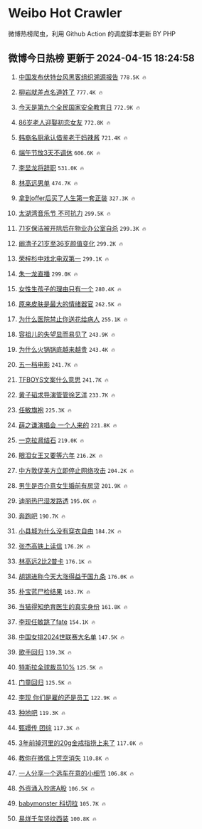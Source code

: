 # Weibo Hot Crawler 



微博热榜爬虫，利用 Github Action 的调度脚本更新 BY PHP 


## 微博今日热榜 更新于 2024-04-15 18:24:58 
1. [中国发布伏特台风黑客组织溯源报告](https://s.weibo.com/weibo?q=%23%E4%B8%AD%E5%9B%BD%E5%8F%91%E5%B8%83%E4%BC%8F%E7%89%B9%E5%8F%B0%E9%A3%8E%E9%BB%91%E5%AE%A2%E7%BB%84%E7%BB%87%E6%BA%AF%E6%BA%90%E6%8A%A5%E5%91%8A%23&t=31&band_rank=1&Refer=top) `778.5K 🔥` 

1. [柳岩就差点名道姓了](https://s.weibo.com/weibo?q=%E6%9F%B3%E5%B2%A9%E5%B0%B1%E5%B7%AE%E7%82%B9%E5%90%8D%E9%81%93%E5%A7%93%E4%BA%86&t=31&band_rank=2&Refer=top) `777.4K 🔥` 

1. [今天是第九个全民国家安全教育日](https://s.weibo.com/weibo?q=%23%E4%BB%8A%E5%A4%A9%E6%98%AF%E7%AC%AC%E4%B9%9D%E4%B8%AA%E5%85%A8%E6%B0%91%E5%9B%BD%E5%AE%B6%E5%AE%89%E5%85%A8%E6%95%99%E8%82%B2%E6%97%A5%23&t=31&band_rank=3&Refer=top) `772.9K 🔥` 

1. [86岁老人迎娶初恋女友](https://s.weibo.com/weibo?q=%2386%E5%B2%81%E8%80%81%E4%BA%BA%E8%BF%8E%E5%A8%B6%E5%88%9D%E6%81%8B%E5%A5%B3%E5%8F%8B%23&t=31&band_rank=4&Refer=top) `772.8K 🔥` 

1. [韩裔名厨承认借鉴老干妈辣酱](https://s.weibo.com/weibo?q=%23%E9%9F%A9%E8%A3%94%E5%90%8D%E5%8E%A8%E6%89%BF%E8%AE%A4%E5%80%9F%E9%89%B4%E8%80%81%E5%B9%B2%E5%A6%88%E8%BE%A3%E9%85%B1%23&t=31&band_rank=5&Refer=top) `721.4K 🔥` 

1. [端午节放3天不调休](https://s.weibo.com/weibo?q=%23%E7%AB%AF%E5%8D%88%E8%8A%82%E6%94%BE3%E5%A4%A9%E4%B8%8D%E8%B0%83%E4%BC%91%23&t=31&band_rank=6&Refer=top) `606.6K 🔥` 

1. [李显龙将辞职](https://s.weibo.com/weibo?q=%23%E6%9D%8E%E6%98%BE%E9%BE%99%E5%B0%86%E8%BE%9E%E8%81%8C%23&t=31&band_rank=7&Refer=top) `531.0K 🔥` 

1. [林高远男单](https://s.weibo.com/weibo?q=%E6%9E%97%E9%AB%98%E8%BF%9C%E7%94%B7%E5%8D%95&t=31&band_rank=8&Refer=top) `474.7K 🔥` 

1. [拿到offer后买了人生第一套正装](https://s.weibo.com/weibo?q=%23%E6%8B%BF%E5%88%B0offer%E5%90%8E%E4%B9%B0%E4%BA%86%E4%BA%BA%E7%94%9F%E7%AC%AC%E4%B8%80%E5%A5%97%E6%AD%A3%E8%A3%85%23&t=31&band_rank=9&Refer=top) `327.3K 🔥` 

1. [太湖湾音乐节 不可抗力](https://s.weibo.com/weibo?q=%E5%A4%AA%E6%B9%96%E6%B9%BE%E9%9F%B3%E4%B9%90%E8%8A%82%20%E4%B8%8D%E5%8F%AF%E6%8A%97%E5%8A%9B&t=31&band_rank=10&Refer=top) `299.5K 🔥` 

1. [71岁保洁被开除后在物业办公室自杀](https://s.weibo.com/weibo?q=%2371%E5%B2%81%E4%BF%9D%E6%B4%81%E8%A2%AB%E5%BC%80%E9%99%A4%E5%90%8E%E5%9C%A8%E7%89%A9%E4%B8%9A%E5%8A%9E%E5%85%AC%E5%AE%A4%E8%87%AA%E6%9D%80%23&t=31&band_rank=11&Refer=top) `299.3K 🔥` 

1. [阚清子21岁至36岁颜值变化](https://s.weibo.com/weibo?q=%23%E9%98%9A%E6%B8%85%E5%AD%9021%E5%B2%81%E8%87%B336%E5%B2%81%E9%A2%9C%E5%80%BC%E5%8F%98%E5%8C%96%23&t=31&band_rank=12&Refer=top) `299.2K 🔥` 

1. [荣梓杉中戏北电双第一](https://s.weibo.com/weibo?q=%23%E8%8D%A3%E6%A2%93%E6%9D%89%E4%B8%AD%E6%88%8F%E5%8C%97%E7%94%B5%E5%8F%8C%E7%AC%AC%E4%B8%80%23&t=31&band_rank=13&Refer=top) `299.1K 🔥` 

1. [朱一龙直播](https://s.weibo.com/weibo?q=%E6%9C%B1%E4%B8%80%E9%BE%99%E7%9B%B4%E6%92%AD&t=31&band_rank=14&Refer=top) `299.0K 🔥` 

1. [女性生孩子的理由只有一个](https://s.weibo.com/weibo?q=%23%E5%A5%B3%E6%80%A7%E7%94%9F%E5%AD%A9%E5%AD%90%E7%9A%84%E7%90%86%E7%94%B1%E5%8F%AA%E6%9C%89%E4%B8%80%E4%B8%AA%23&t=31&band_rank=15&Refer=top) `280.4K 🔥` 

1. [原来皮肤是最大的情绪器官](https://s.weibo.com/weibo?q=%23%E5%8E%9F%E6%9D%A5%E7%9A%AE%E8%82%A4%E6%98%AF%E6%9C%80%E5%A4%A7%E7%9A%84%E6%83%85%E7%BB%AA%E5%99%A8%E5%AE%98%23&t=31&band_rank=16&Refer=top) `262.5K 🔥` 

1. [为什么医院禁止你送花给病人](https://s.weibo.com/weibo?q=%23%E4%B8%BA%E4%BB%80%E4%B9%88%E5%8C%BB%E9%99%A2%E7%A6%81%E6%AD%A2%E4%BD%A0%E9%80%81%E8%8A%B1%E7%BB%99%E7%97%85%E4%BA%BA%23&t=31&band_rank=17&Refer=top) `255.1K 🔥` 

1. [容祖儿的失望显而易见了](https://s.weibo.com/weibo?q=%E5%AE%B9%E7%A5%96%E5%84%BF%E7%9A%84%E5%A4%B1%E6%9C%9B%E6%98%BE%E8%80%8C%E6%98%93%E8%A7%81%E4%BA%86&t=31&band_rank=18&Refer=top) `243.9K 🔥` 

1. [为什么火锅锅底越来越贵](https://s.weibo.com/weibo?q=%23%E4%B8%BA%E4%BB%80%E4%B9%88%E7%81%AB%E9%94%85%E9%94%85%E5%BA%95%E8%B6%8A%E6%9D%A5%E8%B6%8A%E8%B4%B5%23&t=31&band_rank=19&Refer=top) `243.4K 🔥` 

1. [五一档电影](https://s.weibo.com/weibo?q=%E4%BA%94%E4%B8%80%E6%A1%A3%E7%94%B5%E5%BD%B1&t=31&band_rank=20&Refer=top) `241.7K 🔥` 

1. [TFBOYS文案什么意思](https://s.weibo.com/weibo?q=TFBOYS%E6%96%87%E6%A1%88%E4%BB%80%E4%B9%88%E6%84%8F%E6%80%9D&t=31&band_rank=21&Refer=top) `241.7K 🔥` 

1. [黄子韬求导演管管徐艺洋](https://s.weibo.com/weibo?q=%23%E9%BB%84%E5%AD%90%E9%9F%AC%E6%B1%82%E5%AF%BC%E6%BC%94%E7%AE%A1%E7%AE%A1%E5%BE%90%E8%89%BA%E6%B4%8B%23&t=31&band_rank=22&Refer=top) `233.7K 🔥` 

1. [任敏旗袍](https://s.weibo.com/weibo?q=%E4%BB%BB%E6%95%8F%E6%97%97%E8%A2%8D&t=31&band_rank=23&Refer=top) `225.3K 🔥` 

1. [薛之谦演唱会 一个人来的](https://s.weibo.com/weibo?q=%E8%96%9B%E4%B9%8B%E8%B0%A6%E6%BC%94%E5%94%B1%E4%BC%9A%20%E4%B8%80%E4%B8%AA%E4%BA%BA%E6%9D%A5%E7%9A%84&t=31&band_rank=24&Refer=top) `221.8K 🔥` 

1. [一克拉肾结石](https://s.weibo.com/weibo?q=%E4%B8%80%E5%85%8B%E6%8B%89%E8%82%BE%E7%BB%93%E7%9F%B3&t=31&band_rank=25&Refer=top) `219.0K 🔥` 

1. [眼泪女王又要等六年](https://s.weibo.com/weibo?q=%E7%9C%BC%E6%B3%AA%E5%A5%B3%E7%8E%8B%E5%8F%88%E8%A6%81%E7%AD%89%E5%85%AD%E5%B9%B4&t=31&band_rank=26&Refer=top) `216.2K 🔥` 

1. [中方敦促美方立即停止网络攻击](https://s.weibo.com/weibo?q=%23%E4%B8%AD%E6%96%B9%E6%95%A6%E4%BF%83%E7%BE%8E%E6%96%B9%E7%AB%8B%E5%8D%B3%E5%81%9C%E6%AD%A2%E7%BD%91%E7%BB%9C%E6%94%BB%E5%87%BB%23&t=31&band_rank=27&Refer=top) `204.2K 🔥` 

1. [男生是否介意女生婚前有房贷](https://s.weibo.com/weibo?q=%23%E7%94%B7%E7%94%9F%E6%98%AF%E5%90%A6%E4%BB%8B%E6%84%8F%E5%A5%B3%E7%94%9F%E5%A9%9A%E5%89%8D%E6%9C%89%E6%88%BF%E8%B4%B7%23&t=31&band_rank=28&Refer=top) `201.9K 🔥` 

1. [迪丽热巴湿发路透](https://s.weibo.com/weibo?q=%23%E8%BF%AA%E4%B8%BD%E7%83%AD%E5%B7%B4%E6%B9%BF%E5%8F%91%E8%B7%AF%E9%80%8F%23&t=31&band_rank=29&Refer=top) `195.0K 🔥` 

1. [奔跑吧](https://s.weibo.com/weibo?q=%E5%A5%94%E8%B7%91%E5%90%A7&t=31&band_rank=30&Refer=top) `190.7K 🔥` 

1. [小县城为什么没有穿衣自由](https://s.weibo.com/weibo?q=%23%E5%B0%8F%E5%8E%BF%E5%9F%8E%E4%B8%BA%E4%BB%80%E4%B9%88%E6%B2%A1%E6%9C%89%E7%A9%BF%E8%A1%A3%E8%87%AA%E7%94%B1%23&t=31&band_rank=31&Refer=top) `184.2K 🔥` 

1. [张杰高铁上读信](https://s.weibo.com/weibo?q=%23%E5%BC%A0%E6%9D%B0%E9%AB%98%E9%93%81%E4%B8%8A%E8%AF%BB%E4%BF%A1%23&t=31&band_rank=32&Refer=top) `176.2K 🔥` 

1. [林高远2比2普卡](https://s.weibo.com/weibo?q=%23%E6%9E%97%E9%AB%98%E8%BF%9C2%E6%AF%942%E6%99%AE%E5%8D%A1%23&t=31&band_rank=33&Refer=top) `176.1K 🔥` 

1. [胡锡进称今天大涨得益于国九条](https://s.weibo.com/weibo?q=%23%E8%83%A1%E9%94%A1%E8%BF%9B%E7%A7%B0%E4%BB%8A%E5%A4%A9%E5%A4%A7%E6%B6%A8%E5%BE%97%E7%9B%8A%E4%BA%8E%E5%9B%BD%E4%B9%9D%E6%9D%A1%23&t=31&band_rank=34&Refer=top) `176.0K 🔥` 

1. [朴宝蓝尸检结果](https://s.weibo.com/weibo?q=%23%E6%9C%B4%E5%AE%9D%E8%93%9D%E5%B0%B8%E6%A3%80%E7%BB%93%E6%9E%9C%23&t=31&band_rank=35&Refer=top) `163.7K 🔥` 

1. [当猫得知绝育医生的真实身份](https://s.weibo.com/weibo?q=%23%E5%BD%93%E7%8C%AB%E5%BE%97%E7%9F%A5%E7%BB%9D%E8%82%B2%E5%8C%BB%E7%94%9F%E7%9A%84%E7%9C%9F%E5%AE%9E%E8%BA%AB%E4%BB%BD%23&t=31&band_rank=36&Refer=top) `161.8K 🔥` 

1. [李现任敏跳了fate](https://s.weibo.com/weibo?q=%23%E6%9D%8E%E7%8E%B0%E4%BB%BB%E6%95%8F%E8%B7%B3%E4%BA%86fate%23&t=31&band_rank=37&Refer=top) `154.1K 🔥` 

1. [中国女排2024世联赛大名单](https://s.weibo.com/weibo?q=%23%E4%B8%AD%E5%9B%BD%E5%A5%B3%E6%8E%922024%E4%B8%96%E8%81%94%E8%B5%9B%E5%A4%A7%E5%90%8D%E5%8D%95%23&t=31&band_rank=38&Refer=top) `147.5K 🔥` 

1. [歌手回归](https://s.weibo.com/weibo?q=%23%E6%AD%8C%E6%89%8B%E5%9B%9E%E5%BD%92%23&t=31&band_rank=39&Refer=top) `139.3K 🔥` 

1. [特斯拉全球裁员10%](https://s.weibo.com/weibo?q=%23%E7%89%B9%E6%96%AF%E6%8B%89%E5%85%A8%E7%90%83%E8%A3%81%E5%91%9810%25%23&t=31&band_rank=40&Refer=top) `125.5K 🔥` 

1. [门童回归](https://s.weibo.com/weibo?q=%E9%97%A8%E7%AB%A5%E5%9B%9E%E5%BD%92&t=31&band_rank=41&Refer=top) `125.5K 🔥` 

1. [李现 你们是雇的还是员工](https://s.weibo.com/weibo?q=%E6%9D%8E%E7%8E%B0%20%E4%BD%A0%E4%BB%AC%E6%98%AF%E9%9B%87%E7%9A%84%E8%BF%98%E6%98%AF%E5%91%98%E5%B7%A5&t=31&band_rank=42&Refer=top) `122.9K 🔥` 

1. [种地吧](https://s.weibo.com/weibo?q=%E7%A7%8D%E5%9C%B0%E5%90%A7&t=31&band_rank=43&Refer=top) `119.3K 🔥` 

1. [甄嬛传 团综](https://s.weibo.com/weibo?q=%E7%94%84%E5%AC%9B%E4%BC%A0%20%E5%9B%A2%E7%BB%BC&t=31&band_rank=44&Refer=top) `117.3K 🔥` 

1. [3年前掉河里的20g金戒指捞上来了](https://s.weibo.com/weibo?q=%233%E5%B9%B4%E5%89%8D%E6%8E%89%E6%B2%B3%E9%87%8C%E7%9A%8420g%E9%87%91%E6%88%92%E6%8C%87%E6%8D%9E%E4%B8%8A%E6%9D%A5%E4%BA%86%23&t=31&band_rank=45&Refer=top) `117.0K 🔥` 

1. [教你在微信上凭空消失](https://s.weibo.com/weibo?q=%23%E6%95%99%E4%BD%A0%E5%9C%A8%E5%BE%AE%E4%BF%A1%E4%B8%8A%E5%87%AD%E7%A9%BA%E6%B6%88%E5%A4%B1%23&t=31&band_rank=46&Refer=top) `110.8K 🔥` 

1. [一人分享一个选车在意的小细节](https://s.weibo.com/weibo?q=%23%E4%B8%80%E4%BA%BA%E5%88%86%E4%BA%AB%E4%B8%80%E4%B8%AA%E9%80%89%E8%BD%A6%E5%9C%A8%E6%84%8F%E7%9A%84%E5%B0%8F%E7%BB%86%E8%8A%82%23&t=31&band_rank=47&Refer=top) `106.8K 🔥` 

1. [外资涌入抄底A股](https://s.weibo.com/weibo?q=%23%E5%A4%96%E8%B5%84%E6%B6%8C%E5%85%A5%E6%8A%84%E5%BA%95A%E8%82%A1%23&t=31&band_rank=48&Refer=top) `106.5K 🔥` 

1. [babymonster 科切拉](https://s.weibo.com/weibo?q=babymonster%20%E7%A7%91%E5%88%87%E6%8B%89&t=31&band_rank=49&Refer=top) `105.7K 🔥` 

1. [易烊千玺竖纹西装](https://s.weibo.com/weibo?q=%23%E6%98%93%E7%83%8A%E5%8D%83%E7%8E%BA%E7%AB%96%E7%BA%B9%E8%A5%BF%E8%A3%85%23&t=31&band_rank=50&Refer=top) `100.8K 🔥` 

